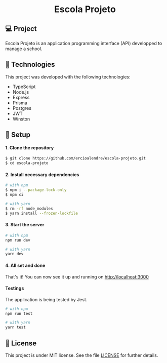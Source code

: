 <h1 align="center">
  <p>Escola Projeto</p>
</h1>

## 💻 Project

Escola Projeto is an application programming interface (API) developped to manage a school.

## 🚀 Technologies

This project was developed with the following technologies:

- TypeScript
- Node.js
- Express
- Prisma
- Postgres
- JWT
- Winston

## 🧰 Setup

#### 1. Clone the repository

```sh
$ git clone https://github.com/ercioalendre/escola-projeto.git
$ cd escola-projeto
```

#### 2. Install necessary dependencies

```sh
# with npm
$ npm i --package-lock-only
$ npm ci

# with yarn
$ rm -rf node_modules
$ yarn install --frozen-lockfile
```

#### 3. Start the server

```sh
# with npm
npm run dev

# with yarn
yarn dev
```

#### 4. All set and done

That's it! You can now see it up and running on [http://localhost:3000](http://localhost:3000)

#### Testings

The application is being tested by Jest.

```sh
# with npm
npm run test

# with yarn
yarn test
```

## :memo: License

This project is under MIT license. See the file [LICENSE](LICENSE) for further details.
